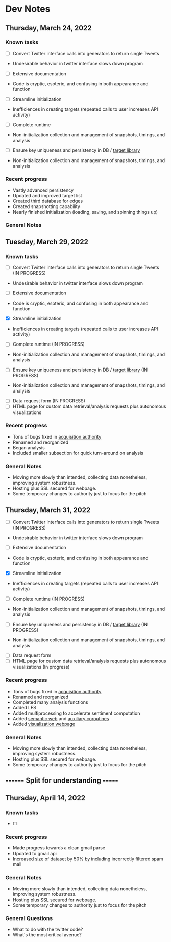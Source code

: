 #  **Dev Notes**
## Thursday, March 24, 2022

### Known tasks
- [ ] Convert Twitter interface calls into generators to return single Tweets
 - Undesirable behavior in twitter interface slows down program
- [ ] Extensive documentation
- Code is cryptic, esoteric, and confusing in both appearance and function
- [ ] Streamline initialization
- Inefficiences in creating targets (repeated calls to user increases API activity)
- [ ] Complete runtime
- Non-initialization collection and management of snapshots, timings, and analysis
- [ ] Ensure key uniqueness and persistency in DB / [target library](targetlib.py)
- Non-initialization collection and management of snapshots, timings, and analysis
### Recent progress
- Vastly advanced persistency
- Updated and improved target list
- Created third database for edges
- Created snapshotting capability
- Nearly finished initialization (loading, saving, and spinning things up)

### General Notes

## Tuesday, March 29, 2022

### Known tasks
- [ ] Convert Twitter interface calls into generators to return single Tweets (IN PROGRESS)
- Undesirable behavior in twitter interface slows down program
- [ ] Extensive documentation
- Code is cryptic, esoteric, and confusing in both appearance and function
- [x] Streamline initialization
- Inefficiences in creating targets (repeated calls to user increases API activity)
- [ ] Complete runtime (IN PROGRESS)
- Non-initialization collection and management of snapshots, timings, and analysis
- [ ] Ensure key uniqueness and persistency in DB / [target library](targetlib.py) (IN PROGRESS)
- Non-initialization collection and management of snapshots, timings, and analysis
- [ ] Data request form (IN PROGRESS)
- [ ] HTML page for custom data retrieval/analysis requests plus autonomous visualizations
### Recent progress
- Tons of bugs fixed in [acquisition authority](aquisition_authority.py)
- Renamed and reorganized
- Began analysis
- Included smaller subsection for quick turn-around on analysis
### General Notes
- Moving more slowly than intended, collecting data nonetheless, improving system robustness.
- Hosting plus SSL secured for webpage.
- Some temporary changes to authority just to focus for the pitch
## Thursday, March 31, 2022
- [ ] Convert Twitter interface calls into generators to return single Tweets (IN PROGRESS)
- Undesirable behavior in twitter interface slows down program
- [ ] Extensive documentation
- Code is cryptic, esoteric, and confusing in both appearance and function
- [x] Streamline initialization
- Inefficiences in creating targets (repeated calls to user increases API activity)
- [ ] Complete runtime (IN PROGRESS)
- Non-initialization collection and management of snapshots, timings, and analysis
- [ ] Ensure key uniqueness and persistency in DB / [target library](targetlib.py) (IN PROGRESS)
- Non-initialization collection and management of snapshots, timings, and analysis
- [ ] Data request form
- [ ] HTML page for custom data retrieval/analysis requests plus autonomous visualizations  (In progress)
### Recent progress
- Tons of bugs fixed in [acquisition authority](aquisition_authority.py)
- Renamed and reorganized
- Completed many analysis functions
- Added LFS
- Added multiprocessing to accelerate sentiment computation
- Added [semantic web](semanticweb.py) and [auxiliary coroutines](textflow.py)
- Added [visualization webpage](interface/assets/interface.html)
### General Notes
- Moving more slowly than intended, collecting data nonetheless, improving system robustness.
- Hosting plus SSL secured for webpage.
- Some temporary changes to authority just to focus for the pitch
## ------ Split for understanding -----
## Thursday, April 14, 2022
### Known tasks
- [ ]
### Recent progress
- Made progress towards a clean gmail parse
- Updated to gmail api
- Increased size of dataset by 50% by including incorrectly filtered spam mail
### General Notes
- Moving more slowly than intended, collecting data nonetheless, improving system robustness.
- Hosting plus SSL secured for webpage.
- Some temporary changes to authority just to focus for the pitch
### General Questions
- What to do with the twitter code?
- What's the most critical avenue?
